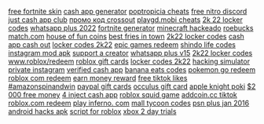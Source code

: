 <a href="https://lookerstudio.google.com/s/iY_07X5WMxM">free fortnite skin</a>
<a href="https://lookerstudio.google.com/reporting/fc1f17a5-acf8-491e-a7ac-9450ce2c30ae/page/T51AD">cash app generator</a>
<a href="https://lookerstudio.google.com/reporting/310f9a58-2edb-4033-b7f2-4b3be6811297?s=vs-dvaA4oPE">poptropicia cheats</a>
<a href="https://lookerstudio.google.com/s/q3nqX896XWk">free nitro discord</a>
<a href="https://lookerstudio.google.com/reporting/1a918e00-003d-4fcc-a39f-dea70d2ab26d?s=sUHA6yW8Eb4">just cash app club</a>
<a href="https://lookerstudio.google.com/s/vo4aLyYPL70">промо код crossout</a>
<a href="https://lookerstudio.google.com/reporting/d2e1f185-2fb1-4962-bb5f-c06997fb6e91/page/ZXrDD">playgd.mobi cheats</a>
<a href="https://lookerstudio.google.com/reporting/d3d555fb-e572-4c96-86a3-eb36d7201253/page/mupDD">2k 22 locker codes</a>
<a href="https://lookerstudio.google.com/reporting/244bdbd2-a8dd-49fa-96bb-92290faaea7e/page/DjD">whatsapp plus 2022</a>
<a href="https://lookerstudio.google.com/s/rtJM1ziKhes">fortnite generator</a>
<a href="https://lookerstudio.google.com/u/0/reporting/dcdc4f9a-b894-4adf-9ba3-ec3a8c90e981/page/ZbbED">minecraft hackeado</a>
<a href="https://lookerstudio.google.com/reporting/a70eb243-1c73-402e-ac37-6fe7fa0ad66e/page/DjD">roebucks match.com</a>
<a href="https://lookerstudio.google.com/reporting/7d26aba9-ce92-4d64-8a09-e37524ad359c/page/DjD">house of fun coins</a>
<a href="https://lookerstudio.google.com/reporting/c2622444-4500-46a1-a832-3e5c910616d6/page/DjD">best fries in town</a>
<a href="https://lookerstudio.google.com/reporting/e7c72ab5-ece5-409d-a625-2e370f076307/page/lseDD">2k22 locker codes</a>
<a href="https://lookerstudio.google.com/reporting/e09915df-787e-4387-8180-f85f668b41a0/page/AexCD">cash app cash out</a>
<a href="https://lookerstudio.google.com/reporting/d3d555fb-e572-4c96-86a3-eb36d7201253/page/mupDD">locker codes 2k22</a>
<a href="https://lookerstudio.google.com/reporting/d7dbbd9b-dac3-4801-a687-197497bf636d/page/DjD">epic games redeem</a>
<a href="https://lookerstudio.google.com/reporting/eb0a41f9-f049-4671-9b33-79a7b7ed7a78/page/DjD">shindo life codes</a>
<a href="https://lookerstudio.google.com/reporting/22dad068-c8e1-42bd-b5a1-4bcac24dfa57/page/DjD">instagram mod apk</a>
<a href="https://lookerstudio.google.com/reporting/0f1b5777-4685-4aa6-bd01-30bf61bf4cd5/page/DjD">support a creator</a>
<a href="https://lookerstudio.google.com/reporting/8f1f1fd7-61aa-4225-8d7f-ea952dfab480/page/DjD">whatsapp plus v15</a>
<a href="https://lookerstudio.google.com/reporting/615aac86-becb-4a44-bb7e-41cb48685de9/page/jBT9C">2k22 locker codes</a>
<a href="https://lookerstudio.google.com/reporting/37f763c6-3888-4c6f-a737-16d02065d568?s=sqmcNHPA4PM">www.roblox/redeem</a>
<a href="https://lookerstudio.google.com/reporting/af89d527-5aa9-4cc8-89a5-9542f881e9cb/page/DjD">roblox gift cards</a>
<a href="https://lookerstudio.google.com/reporting/b2c4293b-df4b-4f07-884c-641d5a24ca53/page/lseDD">locker codes 2k22</a>
<a href="https://lookerstudio.google.com/s/hc1NwA4MM6o">hacking simulator</a>
<a href="https://lookerstudio.google.com/reporting/9d9de952-285b-4e6d-9d15-db3345263d83/page/DjD">private instagram</a>
<a href="https://lookerstudio.google.com/reporting/6518fc8e-496d-423f-9f7f-006a6ca60c79/page/OrfAD">verified cash app</a>
<a href="https://lookerstudio.google.com/reporting/3462261a-b932-481d-a0a2-7c2f7c69cedc/page/DjD">banana eats codes</a>
<a href="https://lookerstudio.google.com/reporting/acb19438-5d70-4347-80fa-85c827555cbd/page/YuS9C">pokemon go redeem</a>
<a href="https://lookerstudio.google.com/reporting/304c8ca3-6840-48bd-929a-c5f834f19632/page/DjD">roblox com redeem</a>
<a href="https://lookerstudio.google.com/reporting/a3584b02-c015-4c6e-9e03-2a37be7aa995/page/DjD">earn money reward</a>
<a href="https://lookerstudio.google.com/reporting/5d8b013a-9368-4bc1-a3e6-ec0e6484ca3f/page/OD2AD">free tiktok likes</a>
<a href="https://lookerstudio.google.com/reporting/bf5590a6-074a-4779-9895-2bcbda852cbf/page/DjD">#amazonspinandwin</a>
<a href="https://lookerstudio.google.com/reporting/2d67779f-9a85-47bf-9c00-29efc08fe350/page/DjD">paypal gift cards</a>
<a href="https://lookerstudio.google.com/u/0/reporting/4426dd72-e1a6-49ff-8ee5-acb19c808b94/page/6DgDD">occulus gift card</a>
<a href="https://lookerstudio.google.com/reporting/1805b853-2955-4f12-9d1a-d8db33e416b7?s=lLzf7eKPCGs">apple knight poki</a>
<a href="https://lookerstudio.google.com/reporting/ed57aa19-469c-437e-926d-064267608dcb/page/T51AD">$2 000 free money</a>
<a href="https://lookerstudio.google.com/reporting/ead5d4e0-9cf8-4d77-9084-25b1618202db/page/DjD">4 inject cash app</a>
<a href="https://lookerstudio.google.com/reporting/ab0ac7f5-d0ae-47a2-a63b-3f349463abdc/page/DjD">roblox squid game</a>
<a href="https://lookerstudio.google.com/reporting/95dc7ea5-954f-4321-941d-baa5414c14ad/page/OD2AD">addcoin.cc tiktok</a>
<a href="https://lookerstudio.google.com/reporting/f0375540-b30b-4478-8a3b-f530cbe9ab0a/page/DjD">roblox.com redeem</a>
<a href="https://lookerstudio.google.com/reporting/90c5e629-ace8-4574-82de-a11281329c37/page/Wqc4C">play inferno. com</a>
<a href="https://lookerstudio.google.com/reporting/58d5fd49-9a37-42b9-9cf9-c273d11163d7/page/DjD">mall tycoon codes</a>
<a href="https://lookerstudio.google.com/reporting/6107d0fc-65f0-4c62-863e-0e8081787d0f/page/DjD">psn plus jan 2016</a>
<a href="https://lookerstudio.google.com/reporting/6ac61bab-739a-490a-9e1d-9e8d5a4083a9/page/Cld7C">android hacks apk</a>
<a href="https://lookerstudio.google.com/reporting/6f844d05-ac80-44d5-bdce-cae8b41b416b/page/DjD">script for roblox</a>
<a href="https://lookerstudio.google.com/u/0/reporting/58dac342-063c-483e-90c4-7621086ec7c9/page/DjD">xbox 2 day trials</a>

